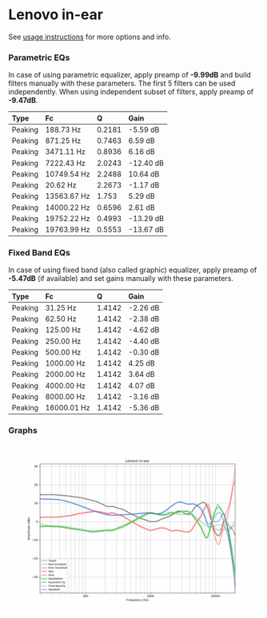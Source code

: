 # Lenovo in-ear
See [usage instructions](https://github.com/jaakkopasanen/AutoEq#usage) for more options and info.

### Parametric EQs
In case of using parametric equalizer, apply preamp of **-9.99dB** and build filters manually
with these parameters. The first 5 filters can be used independently.
When using independent subset of filters, apply preamp of **-9.47dB**.

| Type    | Fc          |      Q | Gain      |
|:--------|:------------|:-------|:----------|
| Peaking | 188.73 Hz   | 0.2181 | -5.59 dB  |
| Peaking | 871.25 Hz   | 0.7463 | 6.59 dB   |
| Peaking | 3471.11 Hz  | 0.8936 | 6.16 dB   |
| Peaking | 7222.43 Hz  | 2.0243 | -12.40 dB |
| Peaking | 10749.54 Hz | 2.2488 | 10.64 dB  |
| Peaking | 20.62 Hz    | 2.2673 | -1.17 dB  |
| Peaking | 13563.67 Hz | 1.753  | 5.29 dB   |
| Peaking | 14000.22 Hz | 0.6596 | 2.61 dB   |
| Peaking | 19752.22 Hz | 0.4993 | -13.29 dB |
| Peaking | 19763.99 Hz | 0.5553 | -13.67 dB |

### Fixed Band EQs
In case of using fixed band (also called graphic) equalizer, apply preamp of **-5.47dB**
(if available) and set gains manually with these parameters.

| Type    | Fc          |      Q | Gain     |
|:--------|:------------|:-------|:---------|
| Peaking | 31.25 Hz    | 1.4142 | -2.26 dB |
| Peaking | 62.50 Hz    | 1.4142 | -2.38 dB |
| Peaking | 125.00 Hz   | 1.4142 | -4.62 dB |
| Peaking | 250.00 Hz   | 1.4142 | -4.40 dB |
| Peaking | 500.00 Hz   | 1.4142 | -0.30 dB |
| Peaking | 1000.00 Hz  | 1.4142 | 4.25 dB  |
| Peaking | 2000.00 Hz  | 1.4142 | 3.64 dB  |
| Peaking | 4000.00 Hz  | 1.4142 | 4.07 dB  |
| Peaking | 8000.00 Hz  | 1.4142 | -3.16 dB |
| Peaking | 16000.01 Hz | 1.4142 | -5.36 dB |

### Graphs
![](./Lenovo%20in-ear.png)